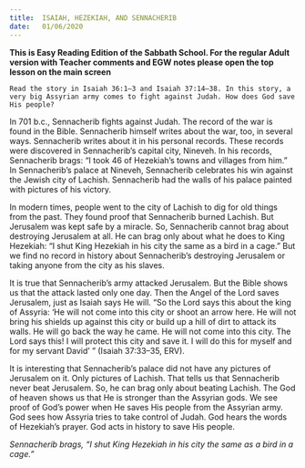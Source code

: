 ```yaml
---
title:  ISAIAH, HEZEKIAH, AND SENNACHERIB
date:   01/06/2020
---
```


**This is Easy Reading Edition of the Sabbath School. For the regular Adult version with Teacher comments and EGW notes please open the top lesson on the main screen** 

`Read the story in Isaiah 36:1–3 and Isaiah 37:14–38. In this story, a very big Assyrian army comes to fight against Judah. How does God save His people?`

In 701 b.c., Sennacherib fights against Judah. The record of the war is found in the Bible. Sennacherib himself writes about the war, too, in several ways. Sennacherib writes about it in his personal records. These records were discovered in Sennacherib’s capital city, Nineveh. In his records, Sennacherib brags: “I took 46 of Hezekiah’s towns and villages from him.” In Sennacherib’s palace at Nineveh, Sennacherib celebrates his win against the Jewish city of Lachish. Sennacherib had the walls of his palace painted with pictures of his victory.

In modern times, people went to the city of Lachish to dig for old things from the past. They found proof that Sennacherib burned Lachish. But Jerusalem was kept safe by a miracle. So, Sennacherib cannot brag about destroying Jerusalem at all. He can brag only about what he does to King Hezekiah: “I shut King Hezekiah in his city the same as a bird in a cage.” But we find no record in history about Sennacherib’s destroying Jerusalem or taking anyone from the city as his slaves.

It is true that Sennacherib’s army attacked Jerusalem. But the Bible shows us that the attack lasted only one day. Then the Angel of the Lord saves Jerusalem, just as Isaiah says He will. “So the Lord says this about the king of Assyria: ‘He will not come into this city or shoot an arrow here. He will not bring his shields up against this city or build up a hill of dirt to attack its walls. He will go back the way he came. He will not come into this city. The Lord says this! I will protect this city and save it. I will do this for myself and for my servant David’ ” (Isaiah 37:33–35, ERV).

It is interesting that Sennacherib’s palace did not have any pictures of Jerusalem on it. Only pictures of Lachish. That tells us that Sennacherib never beat Jerusalem. So, he can brag only about beating Lachish. The God of heaven shows us that He is stronger than the Assyrian gods. We see proof of God’s power when He saves His people from the Assyrian army. God sees how Assyria tries to take control of Judah. God hears the words of Hezekiah’s prayer. God acts in history to save His people.

_Sennacherib brags, “I shut King Hezekiah in his city the same as a bird in a cage.”_
